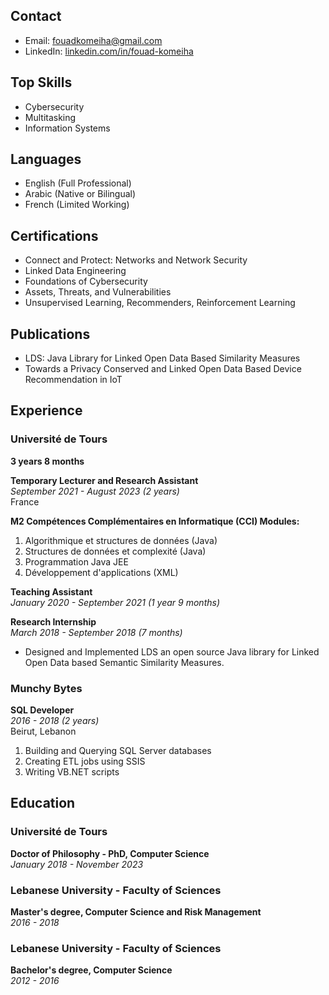 ## Contact
- Email: [fouadkomeiha@gmail.com](mailto:fouadkomeiha@gmail.com)
- LinkedIn: [linkedin.com/in/fouad-komeiha](https://www.linkedin.com/in/fouad-komeiha)

## Top Skills
- Cybersecurity
- Multitasking
- Information Systems

## Languages
- English (Full Professional)
- Arabic (Native or Bilingual)
- French (Limited Working)

## Certifications
- Connect and Protect: Networks and Network Security
- Linked Data Engineering
- Foundations of Cybersecurity
- Assets, Threats, and Vulnerabilities
- Unsupervised Learning, Recommenders, Reinforcement Learning

## Publications
- LDS: Java Library for Linked Open Data Based Similarity Measures
- Towards a Privacy Conserved and Linked Open Data Based Device Recommendation in IoT

## Experience

### Université de Tours
**3 years 8 months**

**Temporary Lecturer and Research Assistant**  
*September 2021 - August 2023 (2 years)*  
France

**M2 Compétences Complémentaires en Informatique (CCI) Modules:**
1. Algorithmique et structures de données (Java)
2. Structures de données et complexité (Java)
3. Programmation Java JEE
4. Développement d'applications (XML)

**Teaching Assistant**  
*January 2020 - September 2021 (1 year 9 months)*

**Research Internship**  
*March 2018 - September 2018 (7 months)*

- Designed and Implemented LDS an open source Java library for Linked Open Data based Semantic Similarity Measures.

### Munchy Bytes
**SQL Developer**  
*2016 - 2018 (2 years)*  
Beirut, Lebanon

1. Building and Querying SQL Server databases
2. Creating ETL jobs using SSIS
3. Writing VB.NET scripts

## Education

### Université de Tours
**Doctor of Philosophy - PhD, Computer Science**  
*January 2018 - November 2023*

### Lebanese University - Faculty of Sciences
**Master's degree, Computer Science and Risk Management**  
*2016 - 2018*

### Lebanese University - Faculty of Sciences
**Bachelor's degree, Computer Science**  
*2012 - 2016*
